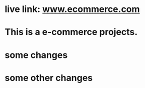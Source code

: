 # live link: www.ecommerce.com
# This is a e-commerce projects.
# some changes
# some other changes
